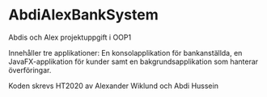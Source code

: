 # AbdiAlexBankSystem
Abdis och Alex projektuppgift i OOP1

Innehåller tre applikationer: En konsolapplikation för bankanställda, en JavaFX-applikation för kunder samt en bakgrundsapplikation som hanterar överföringar.

Koden skrevs HT2020 av Alexander Wiklund och Abdi Hussein
